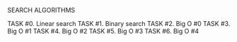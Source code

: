 SEARCH ALGORITHMS

TASK #0. Linear search
TASK #1. Binary search
TASK #2. Big O #0
TASK #3. Big O #1
TASK #4. Big O #2
TASK #5. Big O #3
TASK #6. Big O #4